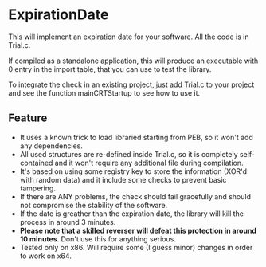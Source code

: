 # ExpirationDate
This will implement an expiration date for your software. 
All the code is in Trial.c.

If compiled as a standalone application, this will produce an executable with 0 entry in the import table, that you can use to test the library.

To integrate the check in an existing project, just add Trial.c to your project and see the function mainCRTStartup to see how to use it.

## Feature
* It uses a known trick to load libraried starting from PEB, so it won't add any dependencies.
* All used structures are re-defined inside Trial.c, so it is completely self-contained and it won't require any additional file during compilation.
* It's based on using some registry key to store the information (XOR'd with random data) and it include some checks to prevent basic tampering.
* If there are ANY problems, the check should fail gracefully and should not compromise the stability of the software.
* If the date is greather than the expiration date, the library will kill the process in around 3 minutes.
* **Please note that a skilled reverser will defeat this protection in around 10 minutes**. Don't use this for anything serious.
* Tested only on x86. Will require some (I guess minor) changes in order to work on x64.
